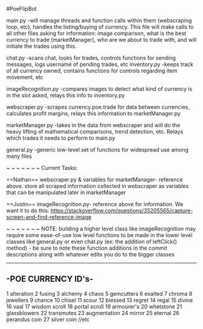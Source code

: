 #PoeFlipBot

main.py
-will manage threads and function calls within them (webscraping loop, etc), handles the listing/buying of currency. This file will make calls to all other files asking for information: image comparison, what is the best currency to trade (marketManager), who are we about to trade with, and will initiate the trades using this.

chat.py
-scans chat, looks for trades, controls functions for sending messages, logs username of pending trades, etc
inventory.py
-keeps track of all currency owned, contains functions for controls regarding item movement, etc

imageRecognition.py
-compares images to detect what kind of currency is in the slot asked, relays this info to inventory.py

webscraper.py
-scrapes currency.poe.trade for data between currencies, calculates profit margins, relays this information to marketManager.py

marketManager.py
-takes in the data from webscraper and will do the heavy lifting of mathematical comparisons, trend detection, etc. Relays which trades it needs to perform to main.py

general.py
-generic low-level set of functions for widespread use among many files

~ ~ ~ ~ ~ ~ ~
Current Tasks:


==Nathan==
webscraper.py & variables for marketManager- reference above. store all scraped information collected in webscraper as variables that can be manipulated later in marketManager

==Justin==
imageRecognition.py- reference above for information. We want it to do this: https://stackoverflow.com/questions/35205565/capture-screen-and-find-reference-image

~ ~ ~ ~ ~ ~ ~
NOTE:
building a higher level class like imageRecognition may require some ease-of-use low level functions to be made in the lower level classes like general.py or even chat.py (ex: the addition of leftClick() method) - be sure to note these function additions in the commit descriptions along with whatever edits you do to the bigger classes


-------------------
-POE CURRENCY ID's-
-------------------
1 alteration
2 fusing
3 alchemy
4 chaos
5 gemcutters
6 exalted
7 chroma
8 jewellers
9 chance
10 chisel
11 scour
12 blessed
13 regret
14 regal
15 divine
16 vaal
17 wisdom scroll
18 portal scroll
19 armourer's
20 whetstone
21 glassblowers
22 transmutes
23 augmentation
24 mirror
25 eternal
26 perandus coin
27 silver coin
//etc
